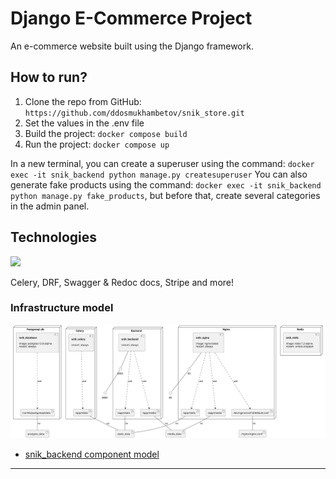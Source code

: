 # Django E-Commerce Project

An e-commerce website built using the Django framework.

## How to run?
1. Clone the repo from GitHub: `https://github.com/ddosmukhambetov/snik_store.git`
2. Set the values in the .env file
3. Build the project: `docker compose build`
4. Run the project: `docker compose up`

In a new terminal, you can create a superuser using the command: `docker exec -it snik_backend python manage.py createsuperuser`
You can also generate fake products using the command: `docker exec -it snik_backend python manage.py fake_products`, but before that, create several categories in the admin panel.

## Technologies
<a href="https://skillicons.dev">
  <img src="https://skillicons.dev/icons?i=python,django,docker,postgres,nginx,html,css,js,bootstrap,git,redis"/>
</a>

Celery, DRF, Swagger & Redoc docs, Stripe and more!

### Infrastructure model
![Infrastructure main model](.infragenie/infrastructure_main_model.svg)
- [snik_backend component model](.infragenie/snik_backend_component_model.svg)

---

